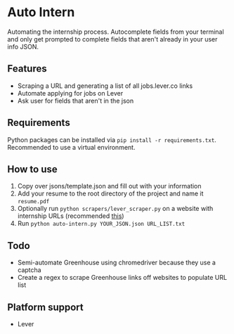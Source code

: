 # Auto Intern

Automating the internship process. Autocomplete fields from your terminal and only get prompted to complete fields that aren't already in your user info JSON.

## Features

- Scraping a URL and generating a list of all jobs.lever.co links 
- Automate applying for jobs on Lever
- Ask user for fields that aren't in the json

## Requirements

Python packages can be installed via `pip install -r requirements.txt`. Recommended to use a virtual environment.

## How to use

1. Copy over jsons/template.json and fill out with your information
2. Add your resume to the root directory of the project and name it `resume.pdf`
3. Optionally run `python scrapers/lever_scraper.py` on a website with internship URLs (recommended [this](https://raw.githubusercontent.com/Pitt-CSC/Summer2021-Internships/master/README.md))
4. Run `python auto-intern.py YOUR_JSON.json URL_LIST.txt`

## Todo

- Semi-automate Greenhouse using chromedriver because they use a captcha
- Create a regex to scrape Greenhouse links off websites to populate URL list

## Platform support

- Lever
